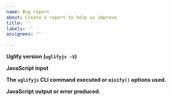 ```yaml
---
name: Bug report
about: Create a report to help us improve
title: ''
labels: ''
assignees: ''

---
```


<!-- Note: sub-optimal but correct code is not a bug -->

**Uglify version (`uglifyjs -V`)**

**JavaScript input**

<!--
A complete parsable JS program exhibiting the issue with UglifyJS alone
- without third party tools or libraries.

Ideally the input should be as small as possible, but may be large if isolating
the problem proves to be difficult. The most important thing is that the
standalone program reliably exhibits the bug when minified. Provide a link to a
gist if necessary.

Solely providing minified output without the original uglify JS input is not
useful in determining the cause of the problem. Issues without a reproducible
test case will be closed.
-->

**The `uglifyjs` CLI command executed or `minify()` options used.**

<!--
Command-line or API call to UglifyJS without third party tools or libraries.

For users using bundlers or transpilers, you may be able to gather the required
information through setting the `UGLIFY_BUG_REPORT` environment variable:

    export UGLIFY_BUG_REPORT=1      (bash)
    set UGLIFY_BUG_REPORT=1         (Command Prompt)
    $Env:UGLIFY_BUG_REPORT=1        (PowerShell)

before running your usual build process. The resulting "minified" output should
contain the necessary details for this report.
-->

**JavaScript output or error produced.**

<!--
Only minified code that produces different output (or error) from the original
upon execution would be considered a bug.
-->
